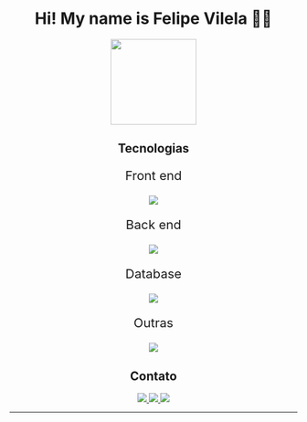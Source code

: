 
<h1 align="center">Hi! My name is Felipe Vilela 👋🏼</h1>
<div align="center">
    <img height="150em" src="https://github-readme-stats.vercel.app/api?username=Felipe-Vilela&show_icons=true&theme=gotham"/>
</div>

<h2 align="center">Tecnologias</h2>

<p style="font-size: 22px;" align="center">Front end</p>

<p align="center">
  <a href="https://skillicons.dev">
    <img src="https://skillicons.dev/icons?i=html,css,js,react&perline=9&theme=dark" />
  </a>
</p>

<p style="font-size: 22px;" align="center">Back end</p>

<p align="center">
  <a href="https://skillicons.dev">
    <img src="https://skillicons.dev/icons?i=clojure,java,kafka,c,python,nodejs,spring&perline=12&theme=dark" />
  </a>
</p>

<p style="font-size: 22px;" align="center">Database</p>

<p align="center">
  <a href="https://skillicons.dev">
    <img src="https://skillicons.dev/icons?i=cassandra,postgres,mysql,sqlite,mongodb&perline=10&theme=dark" />
  </a>
</p>

<p style="font-size: 22px;" align="center">Outras</p>

<p align="center">
  <a href="https://skillicons.dev">
    <img src="https://skillicons.dev/icons?i=git,github,gitlab,docker,linux,postman&perline=12&theme=dark" />
  </a>
</p>

<h2 align="center">Contato</h2>
<p align="center">
    <a href="https://www.linkedin.com/in/felipe-vilela-9832171b1/"> 
        <img src="https://skillicons.dev/icons?i=linkedin" target="_blank">
    </a>
    <a href="https://www.instagram.com/felipemvilela_/"> 
        <img src="https://skillicons.dev/icons?i=instagram" target="_blank">
    </a>
    <a href="mailto:felipevilela001@gmail.com">
        <img src="https://skillicons.dev/icons?i=gmail" target="_blank"></a>
</p>

<hr>
